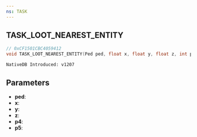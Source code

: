 ```yaml
---
ns: TASK
---
```

## TASK_LOOT_NEAREST_ENTITY

```c
// 0xCF1501CBC4059412
void TASK_LOOT_NEAREST_ENTITY(Ped ped, float x, float y, float z, int p4, float p5);
```

```
NativeDB Introduced: v1207
```

## Parameters
* **ped**:
* **x**:
* **y**:
* **z**:
* **p4**:
* **p5**:
